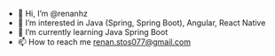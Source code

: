 - 👋 Hi, I’m @renanhz
- 👀 I’m interested in Java (Spring, Spring Boot), Angular, React Native
- 🌱 I’m currently learning Java Spring Boot
- 📫 How to reach me renan.stos077@gmail.com

<!---
renanhz/renanhz is a ✨ special ✨ repository because its `README.md` (this file) appears on your GitHub profile.
You can click the Preview link to take a look at your changes.
--->

